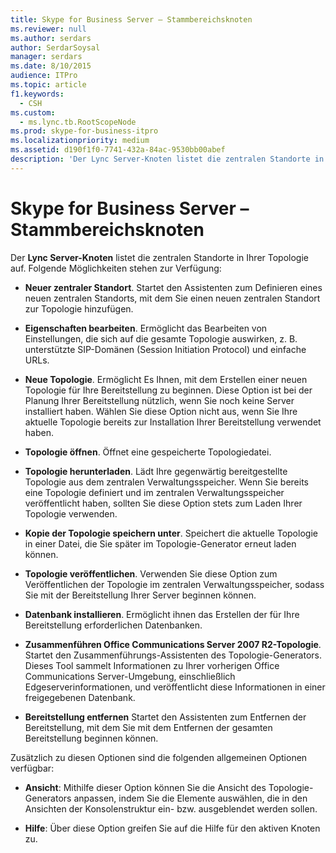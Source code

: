 ```yaml
---
title: Skype for Business Server – Stammbereichsknoten
ms.reviewer: null
ms.author: serdars
author: SerdarSoysal
manager: serdars
ms.date: 8/10/2015
audience: ITPro
ms.topic: article
f1.keywords:
  - CSH
ms.custom:
  - ms.lync.tb.RootScopeNode
ms.prod: skype-for-business-itpro
ms.localizationpriority: medium
ms.assetid: d190f1f0-7741-432a-84ac-9530bb00abef
description: 'Der Lync Server-Knoten listet die zentralen Standorte in Ihrer Topologie auf. Folgende Möglichkeiten stehen zur Verfügung:'
---
```


# <a name="skype-for-business-server-root-scope-node"></a>Skype for Business Server – Stammbereichsknoten
 
Der **Lync Server-Knoten** listet die zentralen Standorte in Ihrer Topologie auf. Folgende Möglichkeiten stehen zur Verfügung:
  
- **Neuer zentraler Standort**. Startet den Assistenten zum Definieren eines neuen zentralen Standorts, mit dem Sie einen neuen zentralen Standort zur Topologie hinzufügen.
    
- **Eigenschaften bearbeiten**. Ermöglicht das Bearbeiten von Einstellungen, die sich auf die gesamte Topologie auswirken, z. B. unterstützte SIP-Domänen (Session Initiation Protocol) und einfache URLs.
    
- **Neue Topologie**. Ermöglicht Es Ihnen, mit dem Erstellen einer neuen Topologie für Ihre Bereitstellung zu beginnen. Diese Option ist bei der Planung Ihrer Bereitstellung nützlich, wenn Sie noch keine Server installiert haben. Wählen Sie diese Option nicht aus, wenn Sie Ihre aktuelle Topologie bereits zur Installation Ihrer Bereitstellung verwendet haben.
    
- **Topologie öffnen**. Öffnet eine gespeicherte Topologiedatei.
    
- **Topologie herunterladen**. Lädt Ihre gegenwärtig bereitgestellte Topologie aus dem zentralen Verwaltungsspeicher. Wenn Sie bereits eine Topologie definiert und im zentralen Verwaltungsspeicher veröffentlicht haben, sollten Sie diese Option stets zum Laden Ihrer Topologie verwenden.
    
- **Kopie der Topologie speichern unter**. Speichert die aktuelle Topologie in einer Datei, die Sie später im Topologie-Generator erneut laden können.
    
- **Topologie veröffentlichen**. Verwenden Sie diese Option zum Veröffentlichen der Topologie im zentralen Verwaltungsspeicher, sodass Sie mit der Bereitstellung Ihrer Server beginnen können.
    
- **Datenbank installieren**. Ermöglicht ihnen das Erstellen der für Ihre Bereitstellung erforderlichen Datenbanken.
    
- **Zusammenführen Office Communications Server 2007 R2-Topologie**. Startet den Zusammenführungs-Assistenten des Topologie-Generators. Dieses Tool sammelt Informationen zu Ihrer vorherigen Office Communications Server-Umgebung, einschließlich Edgeserverinformationen, und veröffentlicht diese Informationen in einer freigegebenen Datenbank. 
    
- **Bereitstellung entfernen** Startet den Assistenten zum Entfernen der Bereitstellung, mit dem Sie mit dem Entfernen der gesamten Bereitstellung beginnen können.
    
Zusätzlich zu diesen Optionen sind die folgenden allgemeinen Optionen verfügbar:
  
- **Ansicht**: Mithilfe dieser Option können Sie die Ansicht des Topologie-Generators anpassen, indem Sie die Elemente auswählen, die in den Ansichten der Konsolenstruktur ein- bzw. ausgeblendet werden sollen.
    
- **Hilfe**: Über diese Option greifen Sie auf die Hilfe für den aktiven Knoten zu.
    

